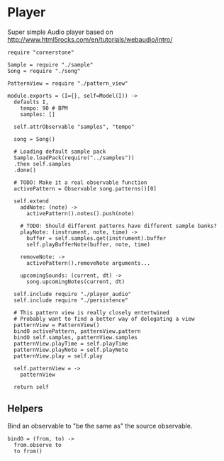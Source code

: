 Player
======

Super simple Audio player based on http://www.html5rocks.com/en/tutorials/webaudio/intro/

    require "cornerstone"

    Sample = require "./sample"
    Song = require "./song"

    PatternView = require "./pattern_view"

    module.exports = (I={}, self=Model(I)) ->
      defaults I,
        tempo: 90 # BPM
        samples: []

      self.attrObservable "samples", "tempo"

      song = Song()

      # Loading default sample pack
      Sample.loadPack(require("../samples"))
      .then self.samples
      .done()

      # TODO: Make it a real observable function
      activePattern = Observable song.patterns()[0]

      self.extend
        addNote: (note) ->
          activePattern().notes().push(note)

        # TODO: Should different patterns have different sample banks?
        playNote: (instrument, note, time) ->
          buffer = self.samples.get(instrument).buffer
          self.playBufferNote(buffer, note, time)

        removeNote: ->
          activePattern().removeNote arguments...

        upcomingSounds: (current, dt) ->
          song.upcomingNotes(current, dt)

      self.include require "./player_audio"
      self.include require "./persistence"

      # This pattern view is really closely entertwined
      # Probably want to find a better way of delegating a view
      patternView = PatternView()
      bindO activePattern, patternView.pattern
      bindO self.samples, patternView.samples
      patternView.playTime = self.playTime
      patternView.playNote = self.playNote
      patternView.play = self.play

      self.patternView = ->
        patternView

      return self

Helpers
-------

Bind an observable to "be the same as" the source observable.

    bindO = (from, to) ->
      from.observe to
      to from()
